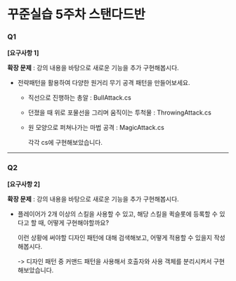 # 꾸준실습 5주차 스탠다드반

### Q1

**[요구사항 1]**

**확장 문제** : 강의 내용을 바탕으로 새로운 기능을 추가 구현해봅시다.

- 전략패턴을 활용하여 다양한 원거리 무기 공격 패턴을 만들어보세요.
    - 직선으로 진행하는 총알 : BullAttack.cs
    - 던졌을 때 위로 포물선을 그리며 움직이는 투척물 : ThrowingAttack.cs
    - 원 모양으로 퍼쳐나가는 마법 공격 : MagicAttack.cs
 
      각각 cs에 구현해보았습니다.

---

### Q2

**[요구사항 2]**

**확장 문제** : 강의 내용을 바탕으로 새로운 기능을 추가 구현해봅시다.

- 플레이어가 2개 이상의 스킬을 사용할 수 있고, 해당 스킬을 퀵슬롯에 등록할 수 있다고 할 때, 어떻게 구현해야할까요?
    
    이런 상황에 써야할 디자인 패턴에 대해 검색해보고, 어떻게 적용할 수 있을지 작성해봅시다.

  -> 디자인 패턴 중 커맨드 패턴을 사용해서 호출자와 사용 객체를 분리시켜서 구현해보았습니다.

